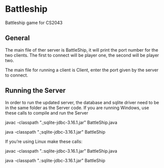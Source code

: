 # Battleship
Battleship game for CS2043

## General
The main file of ther server is BattleShip, it will print the port number for the two clients. The first to connect will be player one, the second will be player two.

The main file for running a client is Client, enter the port given by the server to connect.

## Running the Server
In order to run the updated server, the database and sqlite driver need to be in the same folder as the Server code. If you are running Windows, use these calls to compile and run the Server 

javac -classpath ".;sqlite-jdbc-3.16.1.jar" BattleShip.java

java -classpath ".;sqlite-jdbc-3.16.1.jar" BattleShip

If you’re using Linux make these calls:

javac -classpath ".:sqlite-jdbc-3.16.1.jar" BattleShip.java

java -classpath ".:sqlite-jdbc-3.16.1.jar" BattleShip
